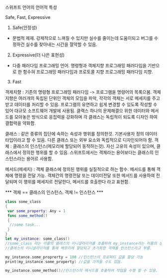 스위프트 언어의 언어적 특성

Safe, Fast, Expressive

1. Safe(안정성)
 - 문법적 제재. 강제적으로 느껴질 수 있지만 실수를 줄이는데 도움이되고 버그를 수정하건 실수를 찾아내는 시간을 절약할 수 있음.
2. Expressive(더 나은 표현성)
 - 다중 패러다임 프로그래밍 언어. 명령형과 객체지향 프로그래밍 패러다임을 기반으로 한 함수혀 프로그래밍 패러다임과 프로토콜 지향 프로그래밍 패러다임 지향.
3. Fast

객제치향 : 기존의 명령형 프로그래밍 패러다임 -> 프로그램을 명령어의 목록으봄. 객체지향은 여러개의 독립된 단위인 객체의 모임을 파악, 각각의 객체는 서로 메세지를 주고받고 데이터를 처리할 수 있음. 프로그램의 유연하고 쉽게 변경할 수 있도록 작성할 수 있어 대규모 소프트웨어 개발에 사용됨. 클랙스 하나의 문제해결으 위한 데이터와 메서드를 모아놓은 방식으로 응집력을 강화하며 각 클래스는 독립적이 되도록 디자인 하여 결합력을 약화함.

클래스 : 같은 종류의 집단에 속하는 속성과 행위를 정의한것. 기본사용자 정의 데이터 타입이라고 할 수 있음. 다른 클래스 또는 외부 요소와 독립적으로 디자인되어야 함.
객체 : 클래스의 인스턴스(메모리에 할당되어 동작하는것). 자신 고유의 속성이 있으며, 클래스에서 정의한 행위를 할 수 있음. 스위프트에서는 객체라는 용어보다는 클래스의 인스턴스라는 용어르 사용함.

메서드(메세지) : 객체 클래스에 정의된 행위를 실질적으로 하는 함수. 메서드를 통해 객체에 명령을 전달 가능. 객체간의 명령전달 또는 데이터전달 또한 메서드를 사용하여 전달되며 이 행위를 메세지르 전달한다, 메서드를 호출한다 라고 표현함.

*** 객체 == 클래스의 인스턴스. 객체 != 인스턴스 ***

```swift
class some_class
{
 var some_property: Any = 1
 func some_method()
 {
  //some task...
 }
}
let my_instance: some_class()
//some_class 라는 이름의 클래스의 이니셜라이저를 호출하여 my_instance라는 이름의 상수에 할당
//클래스의 이니셜라이저를 통해 메모리에 할당되고 초기화한 객채를 인스턴스라고 부름.

my_instance.some_proprerty = 100 //인스턴스의 프로퍼티 값을 할당 가능
print(my_instance.some_property) //값을 가져올 수도 있음.

my_instance.some_method()//인스턴스의 메서드를 호출하여 작업을 수행 할 수 있음.
```

